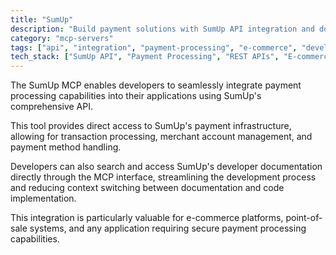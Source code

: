 ```yaml
---
title: "SumUp"
description: "Build payment solutions with SumUp API integration and documentation search."
category: "mcp-servers"
tags: ["api", "integration", "payment-processing", "e-commerce", "developer-tools"]
tech_stack: ["SumUp API", "Payment Processing", "REST APIs", "E-commerce", "Merchant Account Management"]
---
```


The SumUp MCP enables developers to seamlessly integrate payment processing capabilities into their applications using SumUp's comprehensive API. 

This tool provides direct access to SumUp's payment infrastructure, allowing for transaction processing, merchant account management, and payment method handling. 

Developers can also search and access SumUp's developer documentation directly through the MCP interface, streamlining the development process and reducing context switching between documentation and code implementation. 

This integration is particularly valuable for e-commerce platforms, point-of-sale systems, and any application requiring secure payment processing capabilities.